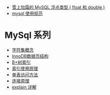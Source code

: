 - [雪上加霜的 MySQL 浮点类型 ( float 和 double )](http://cmsblogs.com/?p=5505)
- [mysql 使用规范](https://www.ymq.io/2019/07/25/yz/ms25/)

MySql 系列
====
- [字符集概念](https://juejin.im/book/5bffcbc9f265da614b11b731/section/5bffd9c651882520980229a0)
- [InnoDB数据页结构](https://juejin.im/book/5bffcbc9f265da614b11b731/section/5bffdb30518825773a2ed38c#heading-6)
- [B+树索引](https://juejin.im/book/5bffcbc9f265da614b11b731/section/5bffdb7c6fb9a049cd53ea84)
- [索引使用原理](https://juejin.im/book/5bffcbc9f265da614b11b731/section/5bffdbf06fb9a049f570dc4f)
- [单表访问方法](https://juejin.im/book/5bffcbc9f265da614b11b731/section/5c061afee51d451ddc06e7aa#heading-3)
- [连接原理](https://juejin.im/book/5bffcbc9f265da614b11b731/section/5c061b0cf265da612577e0f4)
- [explain 详解](https://juejin.im/book/5bffcbc9f265da614b11b731/section/5c061b576fb9a049aa6ed8a4)

